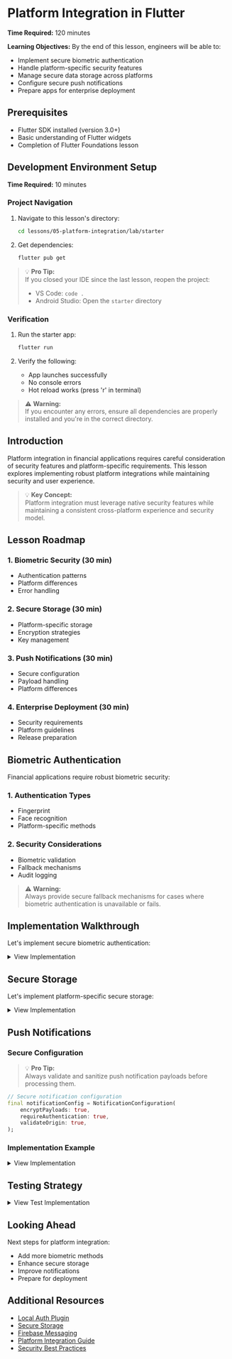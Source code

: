 # Platform Integration in Flutter

**Time Required:** 120 minutes

**Learning Objectives:** By the end of this lesson, engineers will be able to:
- Implement secure biometric authentication
- Handle platform-specific security features
- Manage secure data storage across platforms
- Configure secure push notifications
- Prepare apps for enterprise deployment


## Prerequisites
- Flutter SDK installed (version 3.0+)
- Basic understanding of Flutter widgets
- Completion of Flutter Foundations lesson


## Development Environment Setup
**Time Required:** 10 minutes

### Project Navigation
1. Navigate to this lesson's directory:
   ```bash
   cd lessons/05-platform-integration/lab/starter
   ```

2. Get dependencies:
   ```bash
   flutter pub get
   ```

> 💡 **Pro Tip:**  
> If you closed your IDE since the last lesson, reopen the project:
> - VS Code: `code .`
> - Android Studio: Open the `starter` directory

### Verification
1. Run the starter app:
   ```bash
   flutter run
   ```

2. Verify the following:
   - App launches successfully
   - No console errors
   - Hot reload works (press 'r' in terminal)

> ⚠️ **Warning:**  
> If you encounter any errors, ensure all dependencies are properly installed and you're in the correct directory.


## Introduction
Platform integration in financial applications requires careful consideration of security features and platform-specific requirements. This lesson explores implementing robust platform integrations while maintaining security and user experience.

> 💡 **Key Concept:**  
> Platform integration must leverage native security features while maintaining a consistent cross-platform experience and security model.


## Lesson Roadmap

### 1. Biometric Security (30 min)
- Authentication patterns
- Platform differences
- Error handling

### 2. Secure Storage (30 min)
- Platform-specific storage
- Encryption strategies
- Key management

### 3. Push Notifications (30 min)
- Secure configuration
- Payload handling
- Platform differences

### 4. Enterprise Deployment (30 min)
- Security requirements
- Platform guidelines
- Release preparation


## Biometric Authentication

Financial applications require robust biometric security:

### 1. Authentication Types
- Fingerprint
- Face recognition
- Platform-specific methods

### 2. Security Considerations
- Biometric validation
- Fallback mechanisms
- Audit logging

> ⚠️ **Warning:**  
> Always provide secure fallback mechanisms for cases where biometric authentication is unavailable or fails.


## Implementation Walkthrough

Let's implement secure biometric authentication:

<details>
<summary>View Implementation</summary>

```dart
// lib/platform/biometric_auth.dart

class BiometricService {
    final LocalAuthentication _auth;
    final SecureStorage _storage;
    final BiometricLogger _logger;
    
    const BiometricService({
        required LocalAuthentication auth,
        required SecureStorage storage,
        required BiometricLogger logger,
    }) : _auth = auth,
         _storage = storage,
         _logger = logger;
    
    Future<bool> authenticate({
        required String reason,
        required String action,
    }) async {
        try {
            // Check availability
            if (!await _auth.canCheckBiometrics) {
                await _logger.logError(
                    'Biometrics not available',
                    action,
                );
                return false;
            }
            
            // Get available methods
            final biometrics = await _auth.getAvailableBiometrics();
            if (biometrics.isEmpty) {
                await _logger.logError(
                    'No biometrics enrolled',
                    action,
                );
                return false;
            }
            
            // Authenticate with options
            final authenticated = await _auth.authenticate(
                localizedReason: reason,
                options: const AuthenticationOptions(
                    stickyAuth: true,
                    biometricOnly: true,
                    sensitiveTransaction: true,
                ),
            );
            
            // Log result
            await _logger.logAuthentication(
                action,
                authenticated,
            );
            
            return authenticated;
            
        } catch (e) {
            await _logger.logError(
                'Authentication failed: $e',
                action,
            );
            return false;
        }
    }
    
    Future<bool> verifyTransaction(
        Transaction transaction,
    ) async {
        try {
            // Get stored hash
            final storedHash = await _storage.getBiometricHash();
            if (storedHash == null) {
                await _logger.logError(
                    'No biometric hash found',
                    'verify_transaction',
                );
                return false;
            }
            
            // Verify biometric
            final authenticated = await authenticate(
                reason: 'Verify transaction of ${transaction.amount}',
                action: 'verify_transaction',
            );
            
            if (!authenticated) return false;
            
            // Verify hash
            final currentHash = await _generateBiometricHash();
            return currentHash == storedHash;
            
        } catch (e) {
            await _logger.logError(
                'Transaction verification failed: $e',
                'verify_transaction',
            );
            return false;
        }
    }
}
```

**Verification Steps:**
1. Test biometric availability
2. Verify authentication flow
3. Check error handling
4. Test fallback mechanisms
5. Verify audit logging
</details>


## Secure Storage

Let's implement platform-specific secure storage:

<details>
<summary>View Implementation</summary>

```dart
// lib/platform/secure_storage.dart

class SecureStorage {
    final FlutterSecureStorage _storage;
    final EncryptionService _encryption;
    final StorageLogger _logger;
    
    SecureStorage({
        required FlutterSecureStorage storage,
        required EncryptionService encryption,
        required StorageLogger logger,
    }) : _storage = storage,
         _encryption = encryption,
         _logger = logger;
    
    Future<void> saveSecureData(
        String key,
        String value,
    ) async {
        try {
            // Encrypt data
            final encrypted = await _encryption.encrypt(value);
            
            // Use platform options
            await _storage.write(
                key: key,
                value: encrypted,
                iOptions: _getIOSOptions(),
                aOptions: _getAndroidOptions(),
            );
            
            // Log operation
            await _logger.logStorage(
                'save',
                key,
            );
            
        } catch (e) {
            await _logger.logError(
                'Save failed: $e',
                key,
            );
            rethrow;
        }
    }
    
    IOSOptions _getIOSOptions() => const IOSOptions(
        accessibility: KeychainAccessibility.whenUnlockedThisDeviceOnly,
        synchronizable: false,
    );
    
    AndroidOptions _getAndroidOptions() => const AndroidOptions(
        encryptedSharedPreferences: true,
    );
}
```

**Verification Steps:**
1. Test data encryption
2. Verify platform-specific storage
3. Check error handling
4. Test data retrieval
5. Verify secure deletion
</details>


## Push Notifications

### Secure Configuration

> 💡 **Pro Tip:**  
> Always validate and sanitize push notification payloads before processing them.

```dart
// Secure notification configuration
final notificationConfig = NotificationConfiguration(
    encryptPayloads: true,
    requireAuthentication: true,
    validateOrigin: true,
);
```

### Implementation Example

<details>
<summary>View Implementation</summary>

```dart
// lib/platform/notification_service.dart

class NotificationService {
    final FirebaseMessaging _messaging;
    final NotificationLogger _logger;
    
    NotificationService({
        required FirebaseMessaging messaging,
        required NotificationLogger logger,
    }) : _messaging = messaging,
         _logger = logger;
    
    Future<void> initialize() async {
        try {
            // Request permission
            final settings = await _messaging.requestPermission(
                alert: true,
                badge: true,
                sound: true,
            );
            
            if (settings.authorizationStatus == 
                AuthorizationStatus.authorized) {
                // Get token
                final token = await _messaging.getToken();
                await _logger.logToken(token);
                
                // Configure handlers
                FirebaseMessaging.onMessage
                    .listen(_handleForegroundMessage);
                FirebaseMessaging.onMessageOpenedApp
                    .listen(_handleBackgroundMessage);
                FirebaseMessaging.onBackgroundMessage(
                    _handleBackgroundMessage,
                );
            }
            
        } catch (e) {
            await _logger.logError('Initialization failed', e);
        }
    }
    
    Future<void> _handleForegroundMessage(
        RemoteMessage message,
    ) async {
        try {
            // Validate payload
            if (!isValidPayload(message.data)) {
                await _logger.logError(
                    'Invalid payload',
                    message.data.toString(),
                );
                return;
            }
            
            // Show notification
            await _showLocalNotification(
                title: message.notification?.title ?? '',
                body: message.notification?.body ?? '',
                payload: message.data,
            );
            
            // Log receipt
            await _logger.logNotification(
                'foreground',
                message.messageId ?? '',
            );
            
        } catch (e) {
            await _logger.logError('Foreground handler failed', e);
        }
    }
}
```
</details>


## Testing Strategy

<details>
<summary>View Test Implementation</summary>

```dart
// test/platform/biometric_service_test.dart

void main() {
    group('BiometricService', () {
        late MockLocalAuthentication auth;
        late MockSecureStorage storage;
        late MockBiometricLogger logger;
        late BiometricService service;
        
        setUp(() {
            auth = MockLocalAuthentication();
            storage = MockSecureStorage();
            logger = MockBiometricLogger();
            service = BiometricService(
                auth: auth,
                storage: storage,
                logger: logger,
            );
        });
        
        test('checks biometric availability', () async {
            when(() => auth.canCheckBiometrics)
                .thenAnswer((_) async => true);
                
            final result = await service.authenticate(
                reason: 'Test',
                action: 'test_auth',
            );
            
            expect(result, true);
            verify(() => logger.logAuthentication(any(), any()))
                .called(1);
        });
        
        test('handles authentication errors', () async {
            when(() => auth.authenticate(
                localizedReason: any(named: 'localizedReason'),
            )).thenThrow(Exception('Auth failed'));
            
            final result = await service.authenticate(
                reason: 'Test',
                action: 'test_auth',
            );
            
            expect(result, false);
            verify(() => logger.logError(any(), any()))
                .called(1);
        });
    });
}
```
</details>


## Looking Ahead

Next steps for platform integration:
- Add more biometric methods
- Enhance secure storage
- Improve notifications
- Prepare for deployment


## Additional Resources

- [Local Auth Plugin](https://pub.dev/packages/local_auth)
- [Secure Storage](https://pub.dev/packages/flutter_secure_storage)
- [Firebase Messaging](https://pub.dev/packages/firebase_messaging)
- [Platform Integration Guide](https://flutter.dev/docs/development/platform-integration)
- [Security Best Practices](https://flutter.dev/docs/security)
